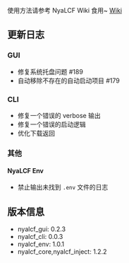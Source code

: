 使用方法请参考 NyaLCF Wiki 食用~ [Wiki](https://docs-nyalcf.1l1.icu)

## 更新日志

### GUI

- 修复系统托盘问题 #189
- 自动移除不存在的自动启动项目 #179

### CLI

- 修复一个错误的 verbose 输出
- 修复一个错误的启动逻辑
- 优化下载返回

### 其他

#### NyaLCF Env

- 禁止输出未找到 `.env` 文件的日志

## 版本信息

- nyalcf_gui: 0.2.3
- nyalcf_cli: 0.0.3
- nyalcf_env: 1.0.1
- nyalcf_core,nyalcf_inject: 1.2.2

<!-- Some change log here -->
